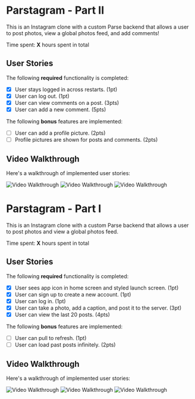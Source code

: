 
# Parstagram - Part II

This is an Instagram clone with a custom Parse backend that allows a user to post photos, view a global photos feed, and add comments!

Time spent: **X** hours spent in total

## User Stories

The following **required** functionality is completed:

- [x] User stays logged in across restarts. (1pt)
- [x] User can log out. (1pt)
- [x] User can view comments on a post. (3pts)
- [x] User can add a new comment. (5pts)

The following **bonus** features are implemented:

- [ ] User can add a profile picture. (2pts)
- [ ] Profile pictures are shown for posts and comments. (2pts)

## Video Walkthrough

Here's a walkthrough of implemented user stories:

<img src='https://media.giphy.com/media/g8VZkWzd9YbXjcX6wr/giphy.gif' title='Video Walkthrough' width='' alt='Video Walkthrough' />



<img src='https://media.giphy.com/media/dqYuVLz8XJpWKnouUA/giphy.gif' title='Video Walkthrough' width='' alt='Video Walkthrough' />

<img src='https://media.giphy.com/media/siRue16DcmVJrbuVI6/giphy.gif' title='Video Walkthrough' width='' alt='Video Walkthrough' />


# Parstagram - Part I

This is an Instagram clone with a custom Parse backend that allows a user to post photos and view a global photos feed.

Time spent: **X** hours spent in total

## User Stories

The following **required** functionality is completed:

- [x] User sees app icon in home screen and styled launch screen. (1pt)
- [x] User can sign up to create a new account. (1pt)
- [x] User can log in. (1pt)
- [x] User can take a photo, add a caption, and post it to the server. (3pt)
- [x] User can view the last 20 posts. (4pts)

The following **bonus** features are implemented:

- [ ] User can pull to refresh. (1pt)
- [ ] User can load past posts infinitely. (2pts)

## Video Walkthrough

Here's a walkthrough of implemented user stories:

<img src='https://media.giphy.com/media/6otvtnpG2oSFakOCQf/giphy.gif' title='Video Walkthrough' width='' alt='Video Walkthrough' />

<img src='' title='Video Walkthrough' width='' alt='Video Walkthrough' />

<img src='https://media.giphy.com/media/Hjk2Oh4R0hpqNBQJtj/giphy.gif' title='Video Walkthrough' width='' alt='Video Walkthrough' />
